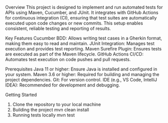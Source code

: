 Overview
This project is designed to implement and run automated tests for APIs using Maven, Cucumber, and JUnit. It integrates with GitHub Actions for continuous integration (CI), ensuring that test suites are automatically executed upon code changes or new commits. This setup enables consistent, reliable testing and reporting of results.

Key Features
Cucumber BDD: Allows writing test cases in a Gherkin format, making them easy to read and maintain.
JUnit Integration: Manages test execution and provides test reporting.
Maven Surefire Plugin: Ensures tests are executed as part of the Maven lifecycle.
GitHub Actions CI/CD: Automates test execution on code pushes and pull requests.

Prerequisites
Java 11 or higher: Ensure Java is installed and configured in your system.
Maven 3.6 or higher: Required for building and managing the project dependencies.
Git: For version control.
IDE (e.g., VS Code, IntelliJ IDEA): Recommended for development and debugging.

Getting Started
1. Clone the repository to your local machine
2. Building the project
   mvn clean install
3. Running tests locally
   mvn test
